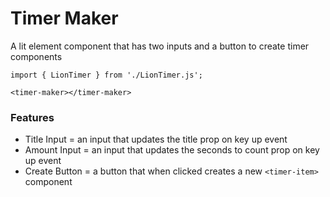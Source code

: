 # Timer Maker

A lit element component that has two inputs and a button to create timer components

```
import { LionTimer } from './LionTimer.js';

<timer-maker></timer-maker>
```

### Features

 - Title Input = an input that updates the title prop on key up event
 - Amount Input = an input that updates the seconds to count prop on key up event
 - Create Button = a button that when clicked creates a new `<timer-item>` component
